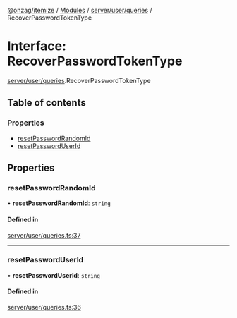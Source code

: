 [@onzag/itemize](../README.md) / [Modules](../modules.md) / [server/user/queries](../modules/server_user_queries.md) / RecoverPasswordTokenType

# Interface: RecoverPasswordTokenType

[server/user/queries](../modules/server_user_queries.md).RecoverPasswordTokenType

## Table of contents

### Properties

- [resetPasswordRandomId](server_user_queries.RecoverPasswordTokenType.md#resetpasswordrandomid)
- [resetPasswordUserId](server_user_queries.RecoverPasswordTokenType.md#resetpassworduserid)

## Properties

### resetPasswordRandomId

• **resetPasswordRandomId**: `string`

#### Defined in

[server/user/queries.ts:37](https://github.com/onzag/itemize/blob/f2db74a5/server/user/queries.ts#L37)

___

### resetPasswordUserId

• **resetPasswordUserId**: `string`

#### Defined in

[server/user/queries.ts:36](https://github.com/onzag/itemize/blob/f2db74a5/server/user/queries.ts#L36)

